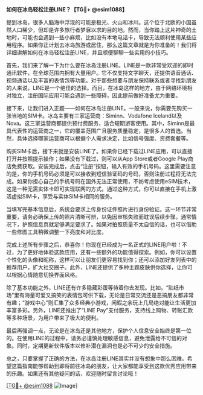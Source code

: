 **如何在冰岛轻松注册LINE？【TG💪+ @esim1088】**

提到冰岛，很多人脑海中浮现的可能是极光、火山和冰川。这个位于北欧的小国虽然人口稀少，但却是许多旅行者梦寐以求的目的地。然而，当你踏上这片神奇的土地时，可能也会遇到一些小麻烦，比如没有本地电话卡，导致无法顺利使用某些应用程序。如果你正计划去冰岛旅游或居住，那么这篇文章就是为你准备的！我们将详细讲解如何在冰岛轻松注册LINE，并且顺便聊聊一些实用的小技巧。

首先，我们来了解一下为什么要在冰岛注册LINE。LINE是一款非常受欢迎的即时通讯软件，在全球范围内拥有大量用户。它不仅支持文字聊天，还提供语音通话、视频通话以及丰富的表情包等功能。对于那些想要与朋友保持联系或者寻找新朋友的人来说，LINE是一个绝佳的选择。而且，在冰岛这样的地方，由于网络环境相对独立，注册国际应用可能会遇到一些障碍，因此提前做好准备尤为重要。

接下来，让我们进入正题——如何在冰岛注册LINE。一般来说，你需要先购买一张当地的SIM卡。冰岛主要有三家运营商：Siminn、Vodafone Iceland以及Nova。这三家运营商都提供预付费服务，适合短期游客使用。其中，Siminn是最具代表性的运营商之一，它的覆盖范围广且服务质量稳定，是很多人的首选。当然，具体选择哪家运营商可以根据个人需求决定，比如信号强度、资费套餐等。

购买SIM卡后，接下来就是安装LINE了。如果你已经下载过LINE应用，可以直接打开并按照提示操作；如果没有下载过，则可以从App Store或者Google Play商店免费获取。安装完成后，点击“注册”按钮，输入有效的手机号码。这里需要注意的是，你的手机号码必须是可以接收到短信验证码的号码，否则注册过程将无法完成。如果你担心自己的手机号码在国外无法正常使用，不妨考虑使用eSIM技术，这是一种无需实体卡即可实现联网的方式。通过这种方式，你可以直接在手机上激活虚拟SIM卡，享受与实体SIM卡相同的服务。

当填写完基本信息后，系统会要求上传身份证件照片进行身份验证。这一环节非常重要，请务必确保上传的照片清晰可辨，以免因审核失败而耽误后续步骤。通常情况下，护照信息页就足够满足要求了。如果对拍照质量不太自信的话，也可以借助一些修图工具稍微调整一下亮度和对比度。

完成上述所有步骤之后，恭喜你！你现在已经成为一名正式的LINE用户啦！不过，为了更好地体验这款应用，还有一些额外的功能值得探索。例如，你可以设置个性化的头像和昵称，这样可以让朋友们更容易找到你；还可以添加好友列表中的推荐用户，扩大社交圈子。此外，LINE还提供了多种主题皮肤供你选择，让你可以根据心情随意切换界面风格。

除了基本功能之外，LINE还有许多隐藏彩蛋等待着你去发现。比如，“贴纸市场”里有海量可爱又搞笑的表情包可供下载，无论是日常交流还是恶搞朋友都非常有趣；“游戏中心”则汇集了众多经典小游戏，闲暇之余玩上几局绝对能让生活更加丰富多彩。另外，LINE还推出了“LINE Pay”支付服务，支持线上购物、转账汇款等多种场景，为用户带来了极大的便利。

最后再强调一点，无论是在冰岛还是其他地方，保护个人信息安全始终是第一位的。在使用LINE的过程中，请务必谨慎处理敏感信息，避免泄露给不可信的对象。同时，定期更新软件版本以修补潜在漏洞也是必不可少的安全措施。

总之，只要掌握了正确的方法，在冰岛注册LINE其实并没有想象中那么困难。希望这篇指南能够帮助到即将前往冰岛的朋友，让大家都能享受到这款优秀应用带来的乐趣。如果还有其他疑问的话，欢迎随时留言讨论哦！

[[TG💪+ @esim1088](https://t.me/s/esim1088) ![Image](https://i.postimg.cc/4NQfJmqS/Snipaste-2025-05-13-00-14-12.png)]